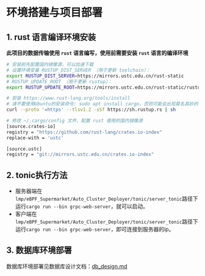 # 环境搭建与项目部署
## 1. rust 语言编译环境安装
**此项目的数据传输使用 `rust` 语言编写，使用前需要安装 `rust` 语言的编译环境**
   ```bash
   # 安装前先配置国内镜像源，可以加速下载
   # 设置环境变量 RUSTUP_DIST_SERVER （用于更新 toolchain）：
   export RUSTUP_DIST_SERVER=https://mirrors.ustc.edu.cn/rust-static
   # RUSTUP_UPDATE_ROOT （用于更新 rustup）：
   export RUSTUP_UPDATE_ROOT=https://mirrors.ustc.edu.cn/rust-static/rustup

   # 安装 https://www.rust-lang.org/tools/install
   # 请不要使用Ubuntu的安装命令: sudo apt install cargo，否则可能会出现莫名其妙的问题
   curl --proto '=https' --tlsv1.2 -sSf https://sh.rustup.rs | sh

   # 修改 ~/.cargo/config 文件，配置 rust 使用的国内镜像源
   [source.crates-io]
   registry = "https://github.com/rust-lang/crates.io-index"
   replace-with = 'ustc'

   [source.ustc]
   registry = "git://mirrors.ustc.edu.cn/crates.io-index"
   ```
## 2. tonic执行方法
- 服务器端在`lmp/eBPF_Supermarket/Auto_Cluster_Deployer/tonic/server_tonic`路径下运行`cargo run --bin grpc-web-server`，就可以启动。
- 客户端在`lmp/eBPF_Supermarket/Auto_Cluster_Deployer/tonic/server_tonic`路径下运行`cargo run --bin grpc-web-server`，即可连接到服务器的ip。

## 3. 数据库环境部署
数据库环境部署见数据库设计文档：[db_design.md](lmp/eBPF_Supermarket/Auto_Cluster_Deployer/doc/db_design.md)
